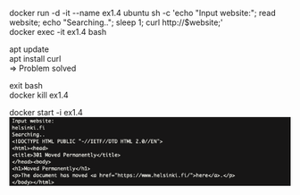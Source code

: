docker run -d -it --name ex1.4 ubuntu sh -c 'echo "Input website:"; read website; echo "Searching.."; sleep 1; curl http://$website;'  
docker exec -it ex1.4 bash

apt update  
apt install curl  
=> Problem solved  

exit bash  
docker kill ex1.4  

docker start -i ex1.4  
![start -i ex1.4](/images/img5.png)
